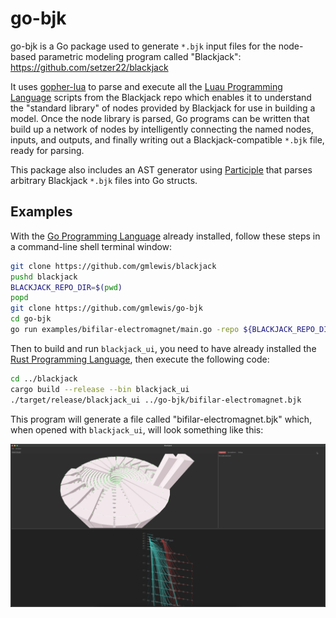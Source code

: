 # go-bjk

go-bjk is a Go package used to generate `*.bjk` input files for
the node-based parametric modeling program called "Blackjack":
https://github.com/setzer22/blackjack

It uses [gopher-lua](https://github.com/yuin/gopher-lua) to parse
and execute all the [Luau Programming Language](https://luau-lang.org/)
scripts from the Blackjack repo which enables it to
understand the "standard library" of nodes provided
by Blackjack for use in building a model. Once the node library
is parsed, Go programs can be written that build up a network
of nodes by intelligently connecting the named nodes, inputs,
and outputs, and finally writing out a Blackjack-compatible `*.bjk`
file, ready for parsing.

This package also includes an AST generator using
[Participle](https://github.com/alecthomas/participle) that parses arbitrary
Blackjack `*.bjk` files into Go structs.

## Examples

With the [Go Programming Language](https://go.dev) already installed,
follow these steps in a command-line shell terminal window:

```bash
git clone https://github.com/gmlewis/blackjack
pushd blackjack
BLACKJACK_REPO_DIR=$(pwd)
popd
git clone https://github.com/gmlewis/go-bjk
cd go-bjk
go run examples/bifilar-electromagnet/main.go -repo ${BLACKJACK_REPO_DIR} > bifilar-electromagnet.bjk
```

Then to build and run `blackjack_ui`, you need to have already installed
the [Rust Programming Language](https://www.rust-lang.org/tools/install),
then execute the following code:

```bash
cd ../blackjack
cargo build --release --bin blackjack_ui
./target/release/blackjack_ui ../go-bjk/bifilar-electromagnet.bjk
```

This program will generate a file called "bifilar-electromagnet.bjk" which,
when opened with `blackjack_ui`, will look something like this:

![blackjack_ui](./bifilar-electromagnet.png)
